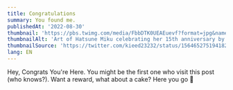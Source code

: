 ```yaml
---
title: Congratulations
summary: You found me.
publishedAt: '2022-08-30'
thumbnail: 'https://pbs.twimg.com/media/FbbDTK0UEAEuevf?format=jpg&name=4096x4096'
thumbnailAlt: 'Art of Hatsune Miku celebrating her 15th anniversary by @kieed23232 on Twitter'
thumbnailSource: 'https://twitter.com/kieed23232/status/1564652751941820416'
lang: EN
---
```


Hey, Congrats You're Here. You might be the first one who visit this post (who knows?). Want a reward, what about a cake? Here you go 🍰
